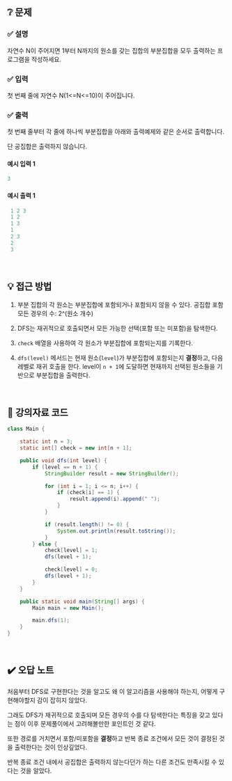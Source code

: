 ## ❔ 문제
### ✅ 설명
자연수 N이 주어지면 1부터 N까지의 원소를 갖는 집합의 부분집합을 모두 출력하는 프로그램을 작성하세요.

### ✅ 입력
첫 번째 줄에 자연수 N(1<=N<=10)이 주어집니다.

### ✅ 출력
첫 번째 줄부터 각 줄에 하나씩 부분집합을 아래와 출력예제와 같은 순서로 출력합니다.

단 공집합은 출력하지 않습니다.

#### 예시 입력 1
``` java
3
```

#### 예시 출력 1
``` java
 1 2 3
 1 2
 1 3
 1
 2 3
 2
 3
```

<br>

## 💡 접근 방법
1. 부분 집합의 각 원소는 부분집합에 포함되거나 포함되지 않을 수 있다.
공집합 포함 모든 경우의 수: 2^(원소 개수)

2. DFS는 재귀적으로 호출되면서 모든 가능한 선택(포함 또는 미포함)을 탐색한다.

3. `check` 배열을 사용하여 각 원소가 부분집합에 포함되는지를 기록한다.

4. `dfs(level)` 메서드는 현재 원소(`level`)가 부분집합에 포함되는지 **결정**하고, 다음 레벨로 재귀 호출을 한다.
level이 `n + 1`에 도달하면 현재까지 선택된 원소들을 기반으로 부분집합을 출력한다.

<br>

## 📖 강의자료 코드

``` java
class Main {

	static int n = 3;
	static int[] check = new int[n + 1];

	public void dfs(int level) {
		if (level == n + 1) {
			StringBuilder result = new StringBuilder();

			for (int i = 1; i <= n; i++) {
				if (check[i] == 1) {
					result.append(i).append(" ");
				}
			}

			if (result.length() != 0) {
				System.out.println(result.toString());
			}
		} else {
			check[level] = 1;
			dfs(level + 1);

			check[level] = 0;
			dfs(level + 1);
		}
	}

	public static void main(String[] args) {
		Main main = new Main();

		main.dfs(1);
	}
}
```

<br>

## ✔️ 오답 노트

처음부터 DFS로 구현한다는 것을 알고도 왜 이 알고리즘을 사용해야 하는지, 어떻게 구현해야할지 감이 잡히지 않았다.

그래도 DFS가 재귀적으로 호출되며 모든 경우의 수를 다 탐색한다는 특징을 갖고 있다는 점이 이후 문제풀이에서 고려해볼만한 포인트인 것 같다.

또한 경로를 거치면서 포함/미포함을 **결정**하고 반복 종료 조건에서 모든 것이 결정된 것을 출력한다는 것이 인상깊었다.

반복 종료 조건 내에서 공집합은 출력하지 않는다던가 하는 다른 조건도 만족시킬 수 있다는 것을 알았다.
